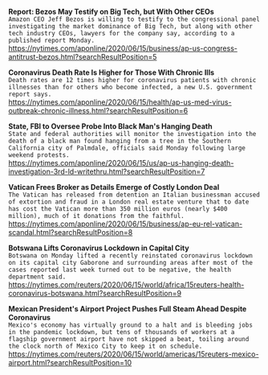 **Report: Bezos May Testify on Big Tech, but With Other CEOs**\
`Amazon CEO Jeff Bezos is willing to testify to the congressional panel investigating the market dominance of Big Tech, but along with other tech industry CEOs, lawyers for the company say, according to a published report Monday.`\
https://nytimes.com/aponline/2020/06/15/business/ap-us-congress-antitrust-bezos.html?searchResultPosition=5

**Coronavirus Death Rate Is Higher for Those With Chronic Ills**\
`Death rates are 12 times higher for coronavirus patients with chronic illnesses than for others who become infected, a new U.S. government report says.`\
https://nytimes.com/aponline/2020/06/15/health/ap-us-med-virus-outbreak-chronic-illness.html?searchResultPosition=6

**State, FBI to Oversee Probe Into Black Man's Hanging Death**\
`State and federal authorities will monitor the investigation into the death of a black man found hanging from a tree in the Southern California city of Palmdale, officials said Monday following large weekend protests.`\
https://nytimes.com/aponline/2020/06/15/us/ap-us-hanging-death-investigation-3rd-ld-writethru.html?searchResultPosition=7

**Vatican Frees Broker as Details Emerge of Costly London Deal**\
`The Vatican has released from detention an Italian businessman accused of extortion and fraud in a London real estate venture that to date has cost the Vatican more than 350 million euros (nearly $400 million), much of it donations from the faithful.`\
https://nytimes.com/aponline/2020/06/15/business/ap-eu-rel-vatican-scandal.html?searchResultPosition=8

**Botswana Lifts Coronavirus Lockdown in Capital City**\
`Botswana on Monday lifted a recently reinstated coronavirus lockdown on its capital city Gaborone and surrounding areas after most of the cases reported last week turned out to be negative, the health department said.`\
https://nytimes.com/reuters/2020/06/15/world/africa/15reuters-health-coronavirus-botswana.html?searchResultPosition=9

**Mexican President's Airport Project Pushes Full Steam Ahead Despite Coronavirus**\
`Mexico's economy has virtually ground to a halt and is bleeding jobs in the pandemic lockdown, but tens of thousands of workers at a flagship government airport have not skipped a beat, toiling around the clock north of Mexico City to keep it on schedule.`\
https://nytimes.com/reuters/2020/06/15/world/americas/15reuters-mexico-airport.html?searchResultPosition=10

